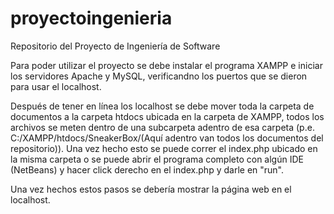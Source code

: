# proyectoingenieria
Repositorio del Proyecto de Ingeniería de Software

Para poder utilizar el proyecto se debe instalar el programa XAMPP e iniciar
los servidores Apache y MySQL, verificandno los puertos que se dieron para usar el localhost.

Después de tener en línea los localhost se debe mover toda la carpeta de documentos a la carpeta
htdocs ubicada en la carpeta de XAMPP, todos los archivos se meten dentro de una subcarpeta
adentro de esa carpeta (p.e. C:/XAMPP/htdocs/SneakerBox/(Aquí adentro van todos los documentos del
repositorio)). Una vez hecho esto se puede correr el index.php ubicado en la misma carpeta o se
puede abrir el programa completo con algún IDE (NetBeans) y hacer click derecho en el index.php
y darle en "run".

Una vez hechos estos pasos se debería mostrar la página web en el localhost.

